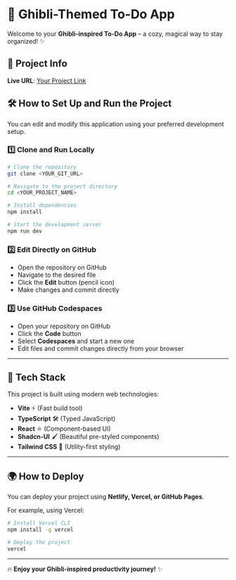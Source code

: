 # 🌿 Ghibli-Themed To-Do App

Welcome to your **Ghibli-inspired To-Do App** – a cozy, magical way to stay organized! ✨

## 📌 Project Info  
**Live URL**: [Your Project Link](https://draggle-todo-folio.vercel.app/ )  

## 🛠 How to Set Up and Run the Project

You can edit and modify this application using your preferred development setup.  

### **1️⃣ Clone and Run Locally**  
```sh
# Clone the repository  
git clone <YOUR_GIT_URL>  

# Navigate to the project directory  
cd <YOUR_PROJECT_NAME>  

# Install dependencies  
npm install  

# Start the development server  
npm run dev  
```

### **2️⃣ Edit Directly on GitHub**  
- Open the repository on GitHub  
- Navigate to the desired file  
- Click the **Edit** button (pencil icon)  
- Make changes and commit directly  

### **3️⃣ Use GitHub Codespaces**  
- Open your repository on GitHub  
- Click the **Code** button  
- Select **Codespaces** and start a new one  
- Edit files and commit changes directly from your browser  

---

## 🚀 Tech Stack  
This project is built using modern web technologies:  

- **Vite** ⚡ (Fast build tool)  
- **TypeScript** 🛠 (Typed JavaScript)  
- **React** ⚛️ (Component-based UI)  
- **Shadcn-UI** 🖌 (Beautiful pre-styled components)  
- **Tailwind CSS** 🎨 (Utility-first styling)  

---

## 🌍 How to Deploy  

You can deploy your project using **Netlify, Vercel, or GitHub Pages**.  

For example, using Vercel:  
```sh
# Install Vercel CLI
npm install -g vercel

# Deploy the project
vercel
```

---

🔥 **Enjoy your Ghibli-inspired productivity journey!** ✨

